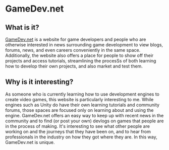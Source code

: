 # GameDev.net

## What is it?

[GameDev.net](gamedev.net) is a website for game developers and people who are otherwise interested in news surrounding game development to view blogs, forums, news, and even careers conveniently in the same space. Additionally, the website also offers a place for people to show off their projects and access tutorials, streamlining the procesSs of both learning how to develop their own projects, and also market and test them. 

## Why is it interesting?

As someone who is currently learning how to use development engines to create video games, this website is particularly interesting to me. While engines such as Unity do have their own learning tutorials and community forums, those spaces are focused only on learning about and using the engine. GameDev.net offers an easy way to keep up with recent news in the community and to find (or post your own) devlogs on games that people are in the process of making. It's interesting to see what other people are working on and the journeys that they have been on, and to hear from professionals in the industry on how they got where they are. In this way, GameDev.net is unique.
